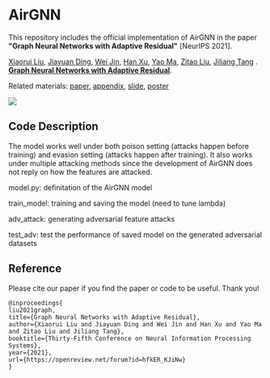 # AirGNN

This repository includes the official implementation of AirGNN in the paper **"Graph Neural Networks with Adaptive Residual"** [NeurIPS 2021]. 

[Xiaorui Liu](http://cse.msu.edu/~xiaorui/), [Jiayuan Ding](https://scholar.google.com/citations?user=7lwkXGEAAAAJ&hl=en), [Wei Jin](http://cse.msu.edu/~jinwei2/), [Han Xu](https://cse.msu.edu/~xuhan1/), [Yao Ma](http://cse.msu.edu/~mayao4/), [Zitao Liu](http://www.zitaoliu.com/), [Jiliang Tang](http://www.cse.msu.edu/~tangjili/) . [**Graph Neural Networks with Adaptive Residual**](https://openreview.net/pdf?id=hfkER_KJiNw).  

Related materials: [paper](https://openreview.net/pdf?id=hfkER_KJiNw), [appendix](https://openreview.net/attachment?id=hfkER_KJiNw&name=supplementary_material), [slide](https://cse.msu.edu/~xiaorui/files/Slide_AirGNN.pdf), [poster](https://cse.msu.edu/~xiaorui/files/Poster_AirGNN.pdf)


![](https://raw.githubusercontent.com/lxiaorui/AirGNN/master/AMP.png)

## Code Description

The model works well under both poison setting (attacks happen before training) and evasion setting (attacks happen after training). It also works under multiple attacking methods since the development of AirGNN does not reply on how the features are attacked.

model.py: definitation of the AirGNN model

train_model: training and saving the model (need to tune lambda)

adv_attack: generating adversarial feature attacks

test_adv: test the performance of saved model on the generated adversarial datasets



## Reference
Please cite our paper if you find the paper or code to be useful. Thank you!

```
@inproceedings{
liu2021graph,
title={Graph Neural Networks with Adaptive Residual},
author={Xiaorui Liu and Jiayuan Ding and Wei Jin and Han Xu and Yao Ma and Zitao Liu and Jiliang Tang},
booktitle={Thirty-Fifth Conference on Neural Information Processing Systems},
year={2021},
url={https://openreview.net/forum?id=hfkER_KJiNw}
}
```
